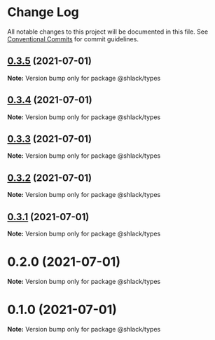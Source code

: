 # Change Log

All notable changes to this project will be documented in this file.
See [Conventional Commits](https://conventionalcommits.org) for commit guidelines.

## [0.3.5](https://github.com/handasolo/js-ts-monorepos/compare/v0.3.4...v0.3.5) (2021-07-01)

**Note:** Version bump only for package @shlack/types





## [0.3.4](https://github.com/handasolo/js-ts-monorepos/compare/v0.3.3...v0.3.4) (2021-07-01)

**Note:** Version bump only for package @shlack/types





## [0.3.3](https://github.com/handasolo/js-ts-monorepos/compare/v0.3.2...v0.3.3) (2021-07-01)

**Note:** Version bump only for package @shlack/types





## [0.3.2](https://github.com/handasolo/js-ts-monorepos/compare/v0.3.1...v0.3.2) (2021-07-01)

**Note:** Version bump only for package @shlack/types





## [0.3.1](https://github.com/handasolo/js-ts-monorepos/compare/v0.3.0...v0.3.1) (2021-07-01)

**Note:** Version bump only for package @shlack/types





# 0.2.0 (2021-07-01)

**Note:** Version bump only for package @shlack/types





# 0.1.0 (2021-07-01)

**Note:** Version bump only for package @shlack/types
